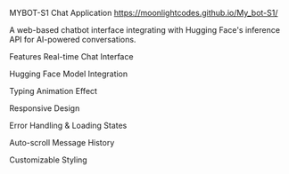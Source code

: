 MYBOT-S1 Chat Application https://moonlightcodes.github.io/My_bot-S1/

A web-based chatbot interface integrating with Hugging Face's inference API for AI-powered conversations.

Features
Real-time Chat Interface

Hugging Face Model Integration

Typing Animation Effect

Responsive Design

Error Handling & Loading States

Auto-scroll Message History

Customizable Styling

